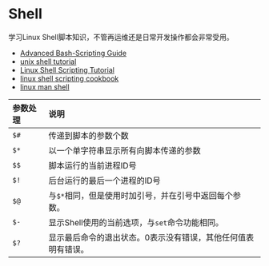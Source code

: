 # Shell

学习Linux Shell脚本知识，不管再运维还是日常开发操作都会非常受用。

* [Advanced Bash-Scripting Guide](http://tldp.org/LDP/abs/html/)
* [unix shell tutorial](http://www.tutorialspoint.com/unix/unix-shell.htm)
* [Linux Shell Scripting Tutorial](http://bash.cyberciti.biz/guide/Main_Page)
* [linux shell scripting cookbook](shell.md)
* [linux man shell](http://man.linuxde.net/)

| 参数处理 | 说明 |
| :--- | :--- |
| `$#` | 传递到脚本的参数个数 |
| `$*` | 以一个单字符串显示所有向脚本传递的参数 |
| `$$` | 脚本运行的当前进程ID号 |
| `$!` | 后台运行的最后一个进程的ID号 |
| `$@` | 与`$*`相同，但是使用时加引号，并在引号中返回每个参数。 |
| `$-` | 显示Shell使用的当前选项，与`set`命令功能相同。 |
| `$?` | 显示最后命令的退出状态。0表示没有错误，其他任何值表明有错误。 |


